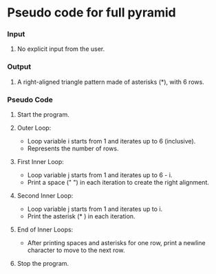# Pseudo code for full pyramid

### Input
1. No explicit input from the user.

### Output
1. A right-aligned triangle pattern made of asterisks (*), with 6 rows.

### Pseudo Code

1. Start the program.

2. Outer Loop:
   - Loop variable i starts from 1 and iterates up to 6 (inclusive).
   - Represents the number of rows.

3. First Inner Loop:
   - Loop variable j starts from 1 and iterates up to 6 - i.
   - Print a space (" ") in each iteration to create the right alignment.

4. Second Inner Loop:
   - Loop variable j starts from 1 and iterates up to i.
   - Print the asterisk (* ) in each iteration.

5. End of Inner Loops:
   - After printing spaces and asterisks for one row, print a newline character to move to the next row.

6. Stop the program.
